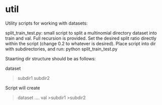 # util
Utility scripts for working with datasets:

split_train_test.py: small script to split a multinomial directory dataset into train and val. Full recursion is provided. Set the desired split ratio directly within the script (change 0.2 to whatever is desired). Place script into dir with subdirectories, and run:  python split_train_test.py

Staarting dir structure should be as follows:

dataset
 >subdir1
 >subdir2
 
 
 Script will create
  >dataset
  ....
  >val
    >subdir1
    >subdir2
